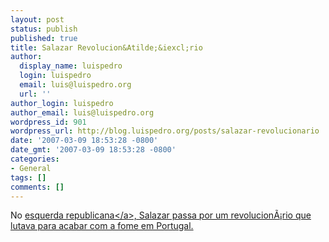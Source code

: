 ```yaml
---
layout: post
status: publish
published: true
title: Salazar Revolucion&Atilde;&iexcl;rio
author:
  display_name: luispedro
  login: luispedro
  email: luis@luispedro.org
  url: ''
author_login: luispedro
author_email: luis@luispedro.org
wordpress_id: 901
wordpress_url: http://blog.luispedro.org/posts/salazar-revolucionario
date: '2007-03-09 18:53:28 -0800'
date_gmt: '2007-03-09 18:53:28 -0800'
categories:
- General
tags: []
comments: []
---
```

<p>No <a href="http:&#47;&#47;esquerda-republicana.blogspot.com&#47;2007&#47;03&#47;salazarismo-foino-foi-fascismo-mais-do.html">esquerda republicana<&#47;a>, Salazar passa por um revolucion&Atilde;&iexcl;rio que lutava para acabar com a fome em Portugal.</p>
